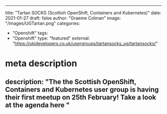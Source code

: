 
--- 

title: "Tartan SOCKS (Scottish OpenShift, Containers and Kubernetes)"
date: 2021-01-27
draft: false
author: "Graeme Colman"
image: "/images/UGTartan.png"
categories:
- "Openshift"
tags:
- "Openshift"
type: "featured"
external: "https://ukidevelopers.co.uk/usergroups/tartansocks_ug/tartansocks/"
# meta description
description: "The the Scottish OpenShift, Containers and Kubernetes user group is having their first meetup on 25th February! Take a look at the agenda here "
---
